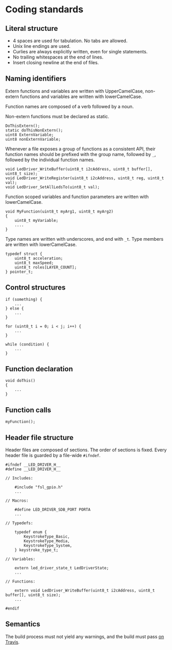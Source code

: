 # Coding standards

## Literal structure

* 4 spaces are used for tabulation. No tabs are allowed.
* Unix line endings are used.
* Curlies are always explicitly written, even for single statements.
* No trailing whitespaces at the end of lines.
* Insert closing newline at the end of files.

## Naming identifiers

Extern functions and variables are written with UpperCamelCase, non-extern functions and variables are written with lowerCamelCase.

Function names are composed of a verb followed by a noun.

Non-extern functions must be declared as static.

```
DoThisExtern();
static doThisNonExtern();
uint8 ExternVariable;
uint8 nonExternVariable;
```

Whenever a file exposes a group of functions as a consistent API, their function names should be prefixed with the group name, followed by `_`, followed by the individual function names.

```
void LedDriver_WriteBuffer(uint8_t i2cAddress, uint8_t buffer[], uint8_t size);
void LedDriver_WriteRegister(uint8_t i2cAddress, uint8_t reg, uint8_t val);
void LedDriver_SetAllLedsTo(uint8_t val);
```

Function scoped variables and function parameters are written with lowerCamelCase.

```
void MyFunction(uint8_t myArg1, uint8_t myArg2)
{
    uint8_t myVariable;
    ....
}
```

Type names are written with underscores, and end with `_t`. Type members are written with lowerCamelCase.

```
typedef struct {
    uint8_t acceleration;
    uint8_t maxSpeed;
    uint8_t roles[LAYER_COUNT];
} pointer_t;
```

## Control structures

```
if (something) {
    ...
} else {
    ...
}

for (uint8_t i = 0; i < j; i++) {
    ...
}

while (condition) {
    ...
}
```

## Function declaration

```
void doThis()
{
    ...
}
```

## Function calls

```
myFunction();
```

## Header file structure

Header files are composed of sections. The order of sections is fixed. Every header file is guarded by a file-wide `#ifndef`.

```
#ifndef __LED_DRIVER_H__
#define __LED_DRIVER_H__

// Includes:

    #include "fsl_gpio.h"
    ...

// Macros:

    #define LED_DRIVER_SDB_PORT PORTA
    ...

// Typedefs:

    typedef enum {
        KeystrokeType_Basic,
        KeystrokeType_Media,
        KeystrokeType_System,
    } keystroke_type_t;

// Variables:

    extern led_driver_state_t LedDriverState;
    ...

// Functions:

    extern void LedDriver_WriteBuffer(uint8_t i2cAddress, uint8_t buffer[], uint8_t size);
    ...

#endif
```

## Semantics

The build process must not yield any warnings, and the build must pass [on Travis](https://travis-ci.org/UltimateHackingKeyboard/firmware).
